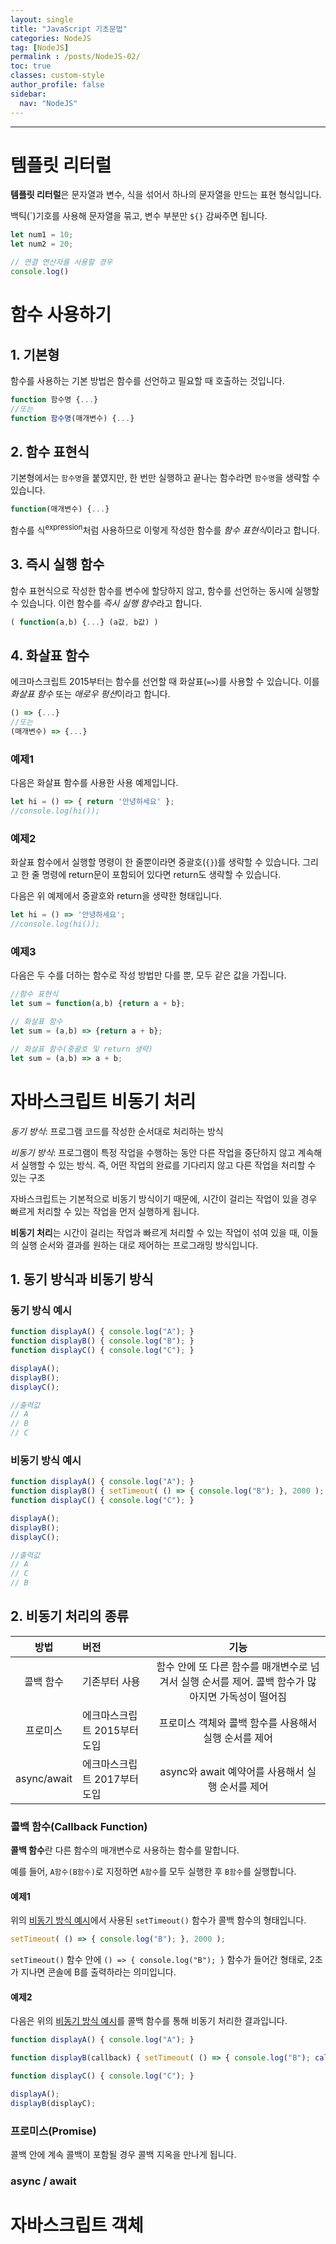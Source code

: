 ```yaml
---
layout: single
title: "JavaScript 기초문법"
categories: NodeJS
tag: [NodeJS]
permalink : /posts/NodeJS-02/
toc: true
classes: custom-style
author_profile: false
sidebar:
  nav: "NodeJS"
---
```


<hr>

# 템플릿 리터럴

**템플릿 리터럴**은 문자열과 변수, 식을 섞어서 하나의 문자열을 만드는 표현 형식입니다.

백틱(\`)기호를 사용해 문자열을 묶고, 변수 부분만 `${}` 감싸주면 됩니다.

```javascript
let num1 = 10;
let num2 = 20;

// 연결 연산자를 사용할 경우
console.log()
```

# 함수 사용하기

## 1. 기본형

함수를 사용하는 기본 방법은 함수를 선언하고 필요할 때 호출하는 것입니다.

```javascript
function 함수명 {...}
//또는
function 함수명(매개변수) {...}
```

## 2. 함수 표현식

기본형에서는 `함수명`을 붙였지만, 한 번만 실행하고 끝나는 함수라면 `함수명`을 생략할 수 있습니다.

```javascript
function(매개변수) {...}
```

함수를 식<sup>expression</sup>처럼 사용하므로 이렇게 작성한 함수를 *함수 표현식*이라고 합니다.

## 3. 즉시 실행 함수

함수 표현식으로 작성한 함수를 변수에 할당하지 않고, 함수를 선언하는 동시에 실행할 수 있습니다. 이런 함수를 *즉시 실행 함수*라고 합니다.

```javascript
( function(a,b) {...} (a값, b값) )
```

## 4. 화살표 함수

에크마스크립트 2015부터는 함수를 선언할 때 화살표(`=>`)를 사용할 수 있습니다. 이를 *화살표 함수* 또는 *애로우 펑션*이라고 합니다.

```javascript
() => {...}
//또는
(매개변수) => {...}
```

### 예제1

다음은 화살표 함수를 사용한 사용 예제입니다.

```javascript
let hi = () => { return '안녕하세요' };
//console.log(hi());
```

### 예제2

화살표 함수에서 실행할 명령이 한 줄뿐이라면 중괄호(`{}`)를 생략할 수 있습니다. 그리고 한 줄 명령에 return문이 포함되어 있다면 return도 생략할 수 있습니다.

다음은 위 예제에서 중괄호와 return을 생략한 형태입니다.

```javascript
let hi = () => '안녕하세요';
//console.log(hi());
```

### 예제3

다음은 두 수를 더하는 함수로 작성 방법만 다를 뿐, 모두 같은 값을 가집니다.

```javascript
//함수 표현식
let sum = function(a,b) {return a + b};

// 화살표 함수
let sum = (a,b) => {return a + b};

// 화살표 함수(중괄호 및 return 생략)
let sum = (a,b) => a + b;
```

# 자바스크립트 비동기 처리

*동기 방식*: 프로그램 코드를 작성한 순서대로 처리하는 방식

*비동기 방식*: 프로그램이 특정 작업을 수행하는 동안 다른 작업을 중단하지 않고 계속해서 실행할 수 있는 방식. 즉, 어떤 작업의 완료를 기다리지 않고 다른 작업을 처리할 수 있는 구조

자바스크립트는 기본적으로 비동기 방식이기 때문에, 시간이 걸리는 작업이 있을 경우 빠르게 처리할 수 있는 작업을 먼저 실행하게 됩니다.

**비동기 처리**는 시간이 걸리는 작업과 빠르게 처리할 수 있는 작업이 섞여 있을 때, 이들의 실행 순서와 결과를 원하는 대로 제어하는 프로그래밍 방식입니다.

## 1. 동기 방식과 비동기 방식

### 동기 방식 예시

```javascript
function displayA() { console.log("A"); }
function displayB() { console.log("B"); }
function displayC() { console.log("C"); }

displayA();
displayB();
displayC();

//출력값
// A
// B
// C
```

### 비동기 방식 예시

```javascript
function displayA() { console.log("A"); }
function displayB() { setTimeout( () => { console.log("B"); }, 2000 ); }
function displayC() { console.log("C"); }

displayA();
displayB();
displayC();

//출력값
// A
// C
// B
```

## 2. 비동기 처리의 종류

|방법         |버전   |기능   |
|:-----------:|:----|:---:|
|콜백 함수    |기존부터 사용   |함수 안에 또 다른 함수를 매개변수로 넘겨서 실행 순서를 제어. 콜백 함수가 많아지면 가독성이 떨어짐   |
|프로미스     |에크마스크립트 2015부터 도입   |프로미스 객체와 콜백 함수를 사용해서 실행 순서를 제어   |
|async/await |에크마스크립트 2017부터 도입   |async와 await 예약어를 사용해서 실행 순서를 제어   |

### 콜백 함수(Callback Function)

**콜백 함수**란 다른 함수의 매개변수로 사용하는 함수를 말합니다.

예를 들어, `A함수(B함수)`로 지정하면 `A함수`를 모두 실행한 후 `B함수`를 실행합니다.

#### 예제1

위의 [비동기 방식 예시](https://ehdgur5123.github.io/posts/NodeJS-02/#%EB%B9%84%EB%8F%99%EA%B8%B0-%EB%B0%A9%EC%8B%9D-%EC%98%88%EC%8B%9C)에서 사용된 `setTimeout()` 함수가 콜백 함수의 형태입니다.

```javascript
setTimeout( () => { console.log("B"); }, 2000 );
```

`setTimeout()` 함수 안에 `() => { console.log("B"); }` 함수가 들어간 형태로, 2초가 지나면 콘솔에 B를 출력하라는 의미입니다.

#### 예제2

다음은 위의 [비동기 방식 예시](https://ehdgur5123.github.io/posts/NodeJS-02/#%EB%B9%84%EB%8F%99%EA%B8%B0-%EB%B0%A9%EC%8B%9D-%EC%98%88%EC%8B%9C)를 콜백 함수를 통해 비동기 처리한 결과입니다.

```javascript
function displayA() { console.log("A"); }

function displayB(callback) { setTimeout( () => { console.log("B"); callback();}, 2000 );}

function displayC() { console.log("C"); }

displayA();
displayB(displayC);
```

### 프로미스(Promise)

콜백 안에 계속 콜백이 포함될 경우 콜백 지옥을 만나게 됩니다.

### async / await

# 자바스크립트 객체

